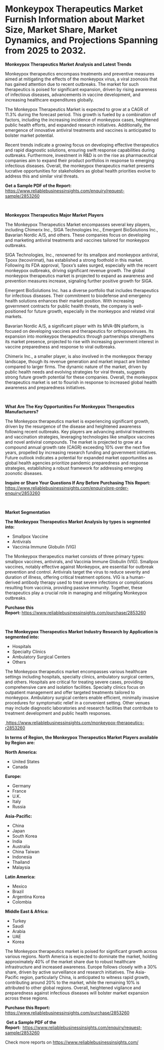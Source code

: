 <p><h1>Monkeypox Therapeutics Market Furnish Information about Market Size, Market Share, Market Dynamics, and Projections Spanning from 2025 to 2032.</h1></p><p><strong>Monkeypox Therapeutics Market Analysis and Latest Trends</strong></p>
<p><p>Monkeypox therapeutics encompass treatments and preventive measures aimed at mitigating the effects of the monkeypox virus, a viral zoonosis that has gained attention due to recent outbreaks. The market for such therapeutics is poised for significant expansion, driven by rising awareness of infectious diseases, advancements in vaccine development, and increasing healthcare expenditures globally.</p><p>The Monkeypox Therapeutics Market is expected to grow at a CAGR of 11.3% during the forecast period. This growth is fueled by a combination of factors, including the increasing incidence of monkeypox cases, heightened public health efforts, and expanded research initiatives. Additionally, the emergence of innovative antiviral treatments and vaccines is anticipated to bolster market potential.</p><p>Recent trends indicate a growing focus on developing effective therapeutics and rapid diagnostic solutions, ensuring swift response capabilities during outbreaks. Furthermore, investment in R&D is on the rise as pharmaceutical companies aim to expand their product portfolios in response to emerging infectious diseases. Overall, the monkeypox therapeutics market presents lucrative opportunities for stakeholders as global health priorities evolve to address this and similar viral threats.</p></p>
<p><strong>Get a Sample PDF of the Report:&nbsp;</strong> <a href="https://www.reliablebusinessinsights.com/enquiry/request-sample/2853260?utm_campaign=3148&utm_medium=2&utm_source=Github&utm_content=ia&utm_term=11032025&utm_id=monkeypox-therapeutics">https://www.reliablebusinessinsights.com/enquiry/request-sample/2853260</a></p>
<p>&nbsp;</p>
<p><strong>Monkeypox Therapeutics Major Market Players</strong></p>
<p><p>The Monkeypox Therapeutics Market encompasses several key players, including Chimerix Inc., SIGA Technologies Inc., Emergent BioSolutions Inc., Bavarian Nordic A/S, and others. These companies focus on developing and marketing antiviral treatments and vaccines tailored for monkeypox outbreaks.</p><p>SIGA Technologies, Inc., renowned for its smallpox and monkeypox antiviral, Tpoxx (tecovirimat), has established a strong foothold in this market. Following its FDA approval, Tpoxx’s sales surged, especially with the recent monkeypox outbreaks, driving significant revenue growth. The global monkeypox therapeutics market is projected to expand as awareness and prevention measures increase, signaling further positive growth for SIGA.</p><p>Emergent BioSolutions Inc. has a diverse portfolio that includes therapeutics for infectious diseases. Their commitment to biodefense and emergency health solutions enhances their market position. With increasing government contracts for public health threats, the company is well-positioned for future growth, especially in the monkeypox and related viral markets.</p><p>Bavarian Nordic A/S, a significant player with its MVA-BN platform, is focused on developing vaccines and therapeutics for orthopoxviruses. Its expansion into monkeypox therapeutics through partnerships strengthens its market presence, projected to rise with increasing government interest in vaccine preparedness and response to viral outbreaks.</p><p>Chimerix Inc., a smaller player, is also involved in the monkeypox therapy landscape, though its revenue generation and market impact are limited compared to larger firms. The dynamic nature of the market, driven by public health needs and evolving strategies for viral threats, suggests strong future growth potential for these companies. Overall, the monkeypox therapeutics market is set to flourish in response to increased global health awareness and preparedness initiatives.</p></p>
<p>&nbsp;</p>
<p><strong>What Are The Key Opportunities For Monkeypox Therapeutics Manufacturers?</strong></p>
<p><p>The Monkeypox therapeutics market is experiencing significant growth, driven by the resurgence of the disease and heightened awareness following recent outbreaks. Key players are advancing antiviral treatments and vaccination strategies, leveraging technologies like smallpox vaccines and novel antiviral compounds. The market is projected to grow at a compound annual growth rate (CAGR) exceeding 10% over the next five years, propelled by increasing research funding and government initiatives. Future outlook indicates a potential for expanded market opportunities as global health agencies prioritize pandemic preparedness and response strategies, establishing a robust framework for addressing emerging zoonotic diseases.</p></p>
<p><strong>Inquire or Share Your Questions If Any Before Purchasing This Report:</strong> <a href="https://www.reliablebusinessinsights.com/enquiry/pre-order-enquiry/2853260?utm_campaign=3148&utm_medium=2&utm_source=Github&utm_content=ia&utm_term=11032025&utm_id=monkeypox-therapeutics">https://www.reliablebusinessinsights.com/enquiry/pre-order-enquiry/2853260</a></p>
<p>&nbsp;</p>
<p><strong>Market Segmentation</strong></p>
<p><strong>The Monkeypox Therapeutics Market Analysis by types is segmented into:</strong></p>
<p><ul><li>Smallpox Vaccine</li><li>Antivirals</li><li>Vaccinia Immune Globulin (VIG)</li></ul></p>
<p><p>The Monkeypox therapeutics market consists of three primary types: smallpox vaccines, antivirals, and Vaccinia Immune Globulin (VIG). Smallpox vaccines, notably effective against Monkeypox, are essential for outbreak prevention and control. Antivirals target the virus to reduce severity and duration of illness, offering critical treatment options. VIG is a human-derived antibody therapy used to treat severe infections or complications resulting from vaccinia, providing passive immunity. Together, these therapeutics play a crucial role in managing and mitigating Monkeypox outbreaks.</p></p>
<p><strong>Purchase this Report:&nbsp;</strong><a href="https://www.reliablebusinessinsights.com/purchase/2853260?utm_campaign=3148&utm_medium=2&utm_source=Github&utm_content=ia&utm_term=11032025&utm_id=monkeypox-therapeutics">https://www.reliablebusinessinsights.com/purchase/2853260</a></p>
<p>&nbsp;</p>
<p><strong>The Monkeypox Therapeutics Market Industry Research by Application is segmented into:</strong></p>
<p><ul><li>Hospitals</li><li>Specialty Clinics</li><li>Ambulatory Surgical Centers</li><li>Others</li></ul></p>
<p><p>The Monkeypox therapeutics market encompasses various healthcare settings including hospitals, specialty clinics, ambulatory surgical centers, and others. Hospitals are critical for treating severe cases, providing comprehensive care and isolation facilities. Specialty clinics focus on outpatient management and offer targeted treatments tailored to monkeypox. Ambulatory surgical centers enable efficient, minimally invasive procedures for symptomatic relief in a convenient setting. Other venues may include diagnostic laboratories and research facilities that contribute to treatment development and public health responses.</p></p>
<p><a href="https://www.reliablebusinessinsights.com/monkeypox-therapeutics-r2853260?utm_campaign=3148&utm_medium=2&utm_source=Github&utm_content=ia&utm_term=11032025&utm_id=monkeypox-therapeutics">&nbsp;https://www.reliablebusinessinsights.com/monkeypox-therapeutics-r2853260</a></p>
<p><strong>In terms of Region, the Monkeypox Therapeutics Market Players available by Region are:</strong></p>
<p>
    <p> <strong> North America: </strong>
        <ul>
            <li>United States</li>
            <li>Canada</li>
        </ul>
        </p> 
    <p> <strong> Europe: </strong>
        <ul>
            <li>Germany</li>
            <li>France</li>
            <li>U.K.</li>
            <li>Italy</li>
            <li>Russia</li>
        </ul>
        </p> 
    <p> <strong> Asia-Pacific: </strong>
        <ul>
            <li>China</li>
            <li>Japan</li>
            <li>South Korea</li>
            <li>India</li>
            <li>Australia</li>
            <li>China Taiwan</li>
            <li>Indonesia</li>
            <li>Thailand</li>
            <li>Malaysia</li>
        </ul>
        </p> 
    <p> <strong> Latin America: </strong>
        <ul>
            <li>Mexico</li>
            <li>Brazil</li>
            <li>Argentina Korea</li>
            <li>Colombia</li>
        </ul>
        </p> 
    <p> <strong> Middle East & Africa: </strong>
        <ul>
            <li>Turkey</li>
            <li>Saudi</li>
            <li>Arabia</li>
            <li>UAE</li>
            <li>Korea</li>
        </ul>
    </p>
    </p>
<p><p>The Monkeypox therapeutics market is poised for significant growth across various regions. North America is expected to dominate the market, holding approximately 40% of the market share due to robust healthcare infrastructure and increased awareness. Europe follows closely with a 30% share, driven by active surveillance and research initiatives. The Asia-Pacific region, particularly China, is anticipated to witness rapid growth, contributing around 20% to the market, while the remaining 10% is attributed to other global regions. Overall, heightened vigilance and preparedness against infectious diseases will bolster market expansion across these regions.</p></p>
<p><strong>Purchase this Report: </strong><a href="https://www.reliablebusinessinsights.com/purchase/2853260?utm_campaign=3148&utm_medium=2&utm_source=Github&utm_content=ia&utm_term=11032025&utm_id=monkeypox-therapeutics">https://www.reliablebusinessinsights.com/purchase/2853260</a></p>
<p>&nbsp;<strong>Get a Sample PDF of the Report:&nbsp;&nbsp;</strong><a href="https://www.reliablebusinessinsights.com/enquiry/request-sample/2853260?utm_campaign=3148&utm_medium=2&utm_source=Github&utm_content=ia&utm_term=11032025&utm_id=monkeypox-therapeutics">https://www.reliablebusinessinsights.com/enquiry/request-sample/2853260</a></p>
<p><strong></strong></p>
<p>Check more reports on <a href="https://www.reliablebusinessinsights.com/?utm_campaign=3148&utm_medium=2&utm_source=Github&utm_content=ia&utm_term=11032025&utm_id=monkeypox-therapeutics">https://www.reliablebusinessinsights.com/</a></p>